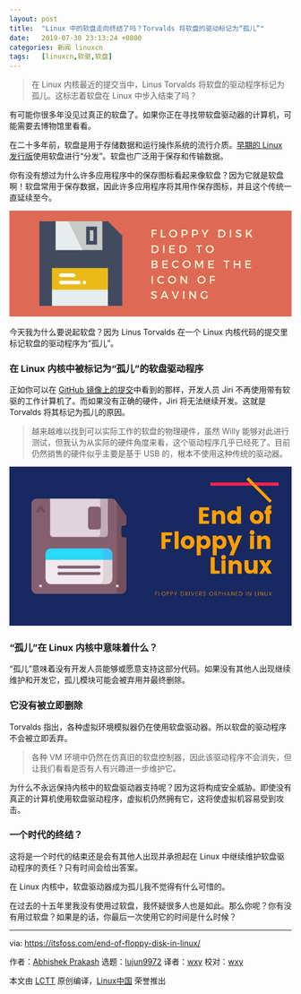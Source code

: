 ```yaml
---
layout: post
title:	"Linux 中的软盘走向终结了吗？Torvalds 将软盘的驱动标记为“孤儿”"
date:	2019-07-30 23:13:24 +0800 
categories:	新闻 linuxcn 
tags:	[linuxcn,软驱,软盘]
---
```




> 
> 在 Linux 内核最近的提交当中，Linus Torvalds 将软盘的驱动程序标记为孤儿。这标志着软盘在 Linux 中步入结束了吗？
> 
> 
> 


有可能你很多年没见过真正的软盘了。如果你正在寻找带软盘驱动器的计算机，可能需要去博物馆里看看。


在二十多年前，软盘是用于存储数据和运行操作系统的流行介质。[早期的 Linux 发行版](https://itsfoss.com/earliest-linux-distros/)使用软盘进行“分发”。软盘也广泛用于保存和传输数据。


你有没有想过为什么许多应用程序中的保存图标看起来像软盘？因为它就是软盘啊！软盘常用于保存数据，因此许多应用程序将其用作保存图标，并且这个传统一直延续至今。


![](/Asserts/Images/album/201907/30/231328oeq6jln6tyszg6gl.png)


今天我为什么要说起软盘？因为 Linus Torvalds 在一个 Linux 内核代码的提交里标记软盘的驱动程序为“孤儿”。


### 在 Linux 内核中被标记为“孤儿”的软盘驱动程序


正如你可以在 [GitHub 镜像上的提交](https://github.com/torvalds/linux/commit/47d6a7607443ea43dbc4d0f371bf773540a8f8f4)中看到的那样，开发人员 Jiri 不再使用带有软驱的工作计算机了。而如果没有正确的硬件，Jiri 将无法继续开发。这就是 Torvalds 将其标记为孤儿的原因。



> 
> 越来越难以找到可以实际工作的软盘的物理硬件，虽然 Willy 能够对此进行测试，但我认为从实际的硬件角度来看，这个驱动程序几乎已经死了。目前仍然销售的硬件似乎主要是基于 USB 的，根本不使用这种传统的驱动器。
> 
> 
> 


![](/Asserts/Images/album/201907/30/231332pg62hgf23w33l79v.png)


### “孤儿”在 Linux 内核中意味着什么？


“孤儿”意味着没有开发人员能够或愿意支持这部分代码。如果没有其他人出现继续维护和开发它，孤儿模块可能会被弃用并最终删除。


### 它没有被立即删除


Torvalds 指出，各种虚拟环境模拟器仍在使用软盘驱动器。所以软盘的驱动程序不会被立即丢弃。



> 
> 各种 VM 环境中仍然在仿真旧的软盘控制器，因此该驱动程序不会消失，但让我们看看是否有人有兴趣进一步维护它。
> 
> 
> 


为什么不永远保持内核中的软盘驱动器支持呢？因为这将构成安全威胁。即使没有真正的计算机使用软盘驱动程序，虚拟机仍然拥有它，这将使虚拟机容易受到攻击。


### 一个时代的终结？


这将是一个时代的结束还是会有其他人出现并承担起在 Linux 中继续维护软盘驱动程序的责任？只有时间会给出答案。


在 Linux 内核中，软盘驱动器成为孤儿我不觉得有什么可惜的。


在过去的十五年里我没有使用过软盘，我怀疑很多人也是如此。那么你呢？你有没有用过软盘？如果是的话，你最后一次使用它的时间是什么时候？




---


via: <https://itsfoss.com/end-of-floppy-disk-in-linux/>


作者：[Abhishek Prakash](https://itsfoss.com/author/abhishek/) 选题：[lujun9972](https://github.com/lujun9972) 译者：[wxy](https://github.com/wxy) 校对：[wxy](https://github.com/wxy)


本文由 [LCTT](https://github.com/LCTT/TranslateProject) 原创编译，[Linux中国](https://linux.cn/) 荣誉推出
